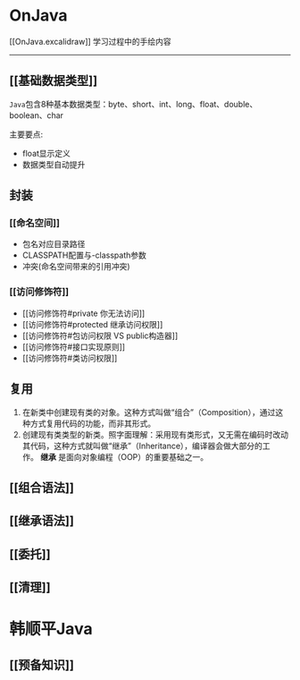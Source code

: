# OnJava
[[OnJava.excalidraw]]
学习过程中的手绘内容

---
## [[基础数据类型]]
`Java`包含8种基本数据类型：byte、short、int、long、float、double、boolean、char

主要要点:
- float显示定义
- 数据类型自动提升

## 封装
### [[命名空间]]
- 包名对应目录路径
- CLASSPATH配置与-classpath参数
- 冲突(命名空间带来的引用冲突)

### [[访问修饰符]]
- [[访问修饰符#private 你无法访问]]
- [[访问修饰符#protected 继承访问权限]]
- [[访问修饰符#包访问权限 VS public构造器]]
- [[访问修饰符#接口实现原则]]
- [[访问修饰符#类访问权限]]

## 复用
1.   在新类中创建现有类的对象。这种方式叫做“组合”（Composition），通过这种方式复用代码的功能，而非其形式。   
2.  创建现有类类型的新类。照字面理解：采用现有类形式，又无需在编码时改动其代码，这种方式就叫做“继承”（Inheritance），编译器会做大部分的工作。 **继承** 是面向对象编程（OOP）的重要基础之一。

## [[组合语法]]
## [[继承语法]]
## [[委托]]
## [[清理]]

# 韩顺平Java
## [[预备知识]]